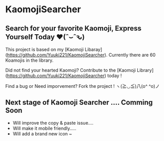 # KaomojiSearcher
## Search for your favorite Kaomoji, Express Yourself Today ♥(ˆ⌣ˆԅ)
This project is based on my [Kaomoji Libaray] (https://github.com/Yuuki221/KaomojiSearcher). Currently there are 60 Koamojis in the library.

Did not find your hearted Kaomoji? Contribute to the [Kaomoji Library] (https://github.com/Yuuki221/KaomojiSearcher) today !

Find a bug or Need imporvement? Fork the project ! ヽ(≧◡≦)八(o^ ^o)ノ

## Next stage of Kaomoji Searcher .... Comming Soon 
* Will improve the copy & paste issue....
* Will make it mobile friendly.....
* Will add a brand new icon ~



